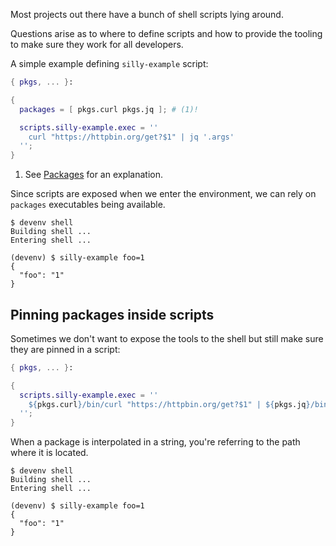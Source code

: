 Most projects out there have a bunch of shell scripts lying around.

Questions arise as to where to define scripts and how to provide the tooling to make sure they work for all developers.

A simple example defining `silly-example` script:

```nix title="devenv.nix"
{ pkgs, ... }:

{
  packages = [ pkgs.curl pkgs.jq ]; # (1)!

  scripts.silly-example.exec = ''
    curl "https://httpbin.org/get?$1" | jq '.args'
  '';
}
```

1. See [Packages](packages.md) for an explanation.

Since scripts are exposed when we enter the environment, we can rely on ``packages`` executables being available.

```shell-session
$ devenv shell
Building shell ...
Entering shell ...

(devenv) $ silly-example foo=1
{
  "foo": "1"
}
```

## Pinning packages inside scripts

Sometimes we don't want to expose the tools to the shell but still make sure they are pinned in a script:

```nix title="devenv.nix"
{ pkgs, ... }:

{
  scripts.silly-example.exec = ''
    ${pkgs.curl}/bin/curl "https://httpbin.org/get?$1" | ${pkgs.jq}/bin/jq '.args'
  '';
}
```

When a package is interpolated in a string, you're referring to the path where it is located.

```shell-session
$ devenv shell
Building shell ...
Entering shell ...

(devenv) $ silly-example foo=1
{
  "foo": "1"
}
```
